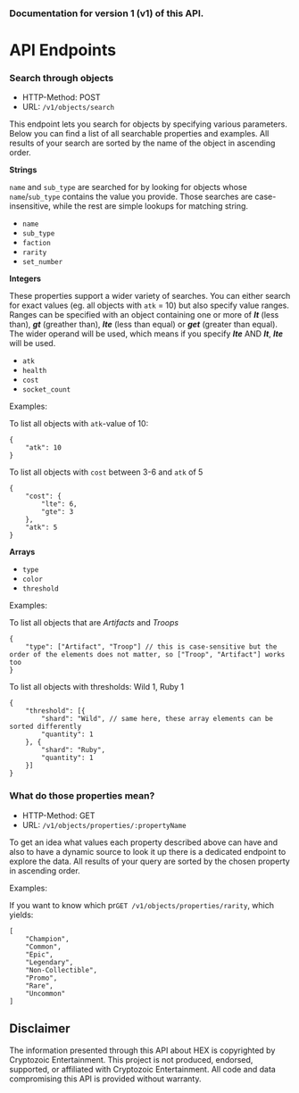 ### Documentation for version 1 (v1) of this API.

# API Endpoints

### Search through objects

* HTTP-Method: POST
* URL: `/v1/objects/search`

This endpoint lets you search for objects by specifying various parameters.
Below you can find a list of all searchable properties and examples.
All results of your search are sorted by the name of the object in ascending order.

**Strings**

`name` and `sub_type` are searched for by looking for objects whose `name`/`sub_type` contains the value you provide.
Those searches are case-insensitive, while the rest are simple lookups for matching string.

* `name`
* `sub_type`
* `faction`
* `rarity`
* `set_number`

**Integers**

These properties support a wider variety of searches.
You can either search for exact values (eg. all objects with `atk` = 10) but also specify value ranges.
Ranges can be specified with an object containing one or more of ***lt*** (less than), ***gt*** (greather than), ***lte*** (less than equal) or ***get*** (greater than equal).
The wider operand will be used, which means if you specify ***lte*** AND ***lt***, ***lte*** will be used.

* `atk`
* `health`
* `cost`
* `socket_count`

Examples:

To list all objects with `atk`-value of 10:

    {
        "atk": 10
    }

To list all objects with `cost` between 3-6 and `atk` of 5

    {
        "cost": {
            "lte": 6,
            "gte": 3
        },
        "atk": 5
    }

**Arrays**

* `type`
* `color`
* `threshold`

Examples:

To list all objects that are *Artifacts* and *Troops*

    {
        "type": ["Artifact", "Troop"] // this is case-sensitive but the order of the elements does not matter, so ["Troop", "Artifact"] works too
    }

To list all objects with thresholds: Wild 1, Ruby 1

    {
        "threshold": [{
            "shard": "Wild", // same here, these array elements can be sorted differently
            "quantity": 1
        }, {
            "shard": "Ruby",
            "quantity": 1
        }]
    }


### What do those properties mean?

* HTTP-Method: GET
* URL: `/v1/objects/properties/:propertyName`

To get an idea what values each property described above can have and also to have a dynamic source to look it up there is a dedicated endpoint to explore the data.
All results of your query are sorted by the chosen property in ascending order.

Examples:

If you want to know which pr`GET /v1/objects/properties/rarity`, which yields:

    [
        "Champion",
        "Common",
        "Epic",
        "Legendary",
        "Non-Collectible",
        "Promo",
        "Rare",
        "Uncommon"
    ]

## Disclaimer
The information presented through this API about HEX is copyrighted by Cryptozoic Entertainment. This project is not produced, endorsed, supported, or affiliated with Cryptozoic Entertainment. All code and data compromising this API is provided without warranty.

